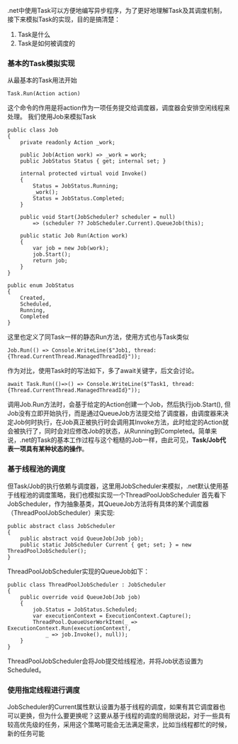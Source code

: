 .net中使用Task可以方便地编写异步程序，为了更好地理解Task及其调度机制，接下来模拟Task的实现，目的是搞清楚：
1. Task是什么
2. Task是如何被调度的

### 基本的Task模拟实现
从最基本的Task用法开始
```
Task.Run(Action action)
```
这个命令的作用是将action作为一项任务提交给调度器，调度器会安排空闲线程来处理。
我们使用Job来模拟Task
```
public class Job
{
    private readonly Action _work;

    public Job(Action work) => _work = work;
    public JobStatus Status { get; internal set; }

    internal protected virtual void Invoke()
    {
        Status = JobStatus.Running;
        _work();
        Status = JobStatus.Completed;
    }

    public void Start(JobScheduler? scheduler = null)
        => (scheduler ?? JobScheduler.Current).QueueJob(this);

    public static Job Run(Action work)
    {
        var job = new Job(work);
        job.Start();
        return job;
    }
}

public enum JobStatus
{
    Created,
    Scheduled,
    Running,
    Completed
}
```
这里也定义了同Task一样的静态Run方法，使用方式也与Task类似
```
Job.Run(() => Console.WriteLine($"Job1, thread:{Thread.CurrentThread.ManagedThreadId}"));
```
作为对比，使用Task时的写法如下，多了await关键字，后文会讨论。
```
await Task.Run(()=>() => Console.WriteLine($"Task1, thread:{Thread.CurrentThread.ManagedThreadId}"));
```
调用Job.Run方法时，会基于给定的Action创建一个Job，然后执行job.Start(), 但Job没有立即开始执行，而是通过QueueJob方法提交给了调度器，由调度器来决定Job何时执行，在Job真正被执行时会调用其Invoke方法，此时给定的Action就会被执行了，同时会对应修改Job的状态，从Running到Completed。简单来说，.net的Task的基本工作过程与这个粗糙的Job一样，由此可见，**Task/Job代表一项具有某种状态的操作**。

### 基于线程池的调度
但Task/Job的执行依赖与调度器，这里用JobScheduler来模拟，.net默认使用基于线程池的调度策略，我们也模拟实现一个ThreadPoolJobScheduler
首先看下JobScheduler，作为抽象基类，其QueueJob方法将有具体的某个调度器（ThreadPoolJobScheduler）来实现:
```
public abstract class JobScheduler
{
    public abstract void QueueJob(Job job);
    public static JobScheduler Current { get; set; } = new ThreadPoolJobScheduler();
}
```
ThreadPoolJobScheduler实现的QueueJob如下：
```
public class ThreadPoolJobScheduler : JobScheduler
{
    public override void QueueJob(Job job)
    {
        job.Status = JobStatus.Scheduled;
        var executionContext = ExecutionContext.Capture();
        ThreadPool.QueueUserWorkItem(_ => ExecutionContext.Run(executionContext!,
            _ => job.Invoke(), null));
    }
}
```
ThreadPoolJobScheduler会将Job提交给线程池，并将Job状态设置为Scheduled。

### 使用指定线程进行调度
JobScheduler的Current属性默认设置为基于线程的调度，如果有其它调度器也可以更换，但为什么要更换呢？这要从基于线程的调度的局限说起，对于一些具有较高优先级的任务，采用这个策略可能会无法满足需求，比如当线程都忙的时候，新的任务可能

